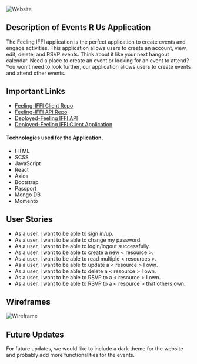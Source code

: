 ![Website](https://i.imgur.com/pIzLdTo.png)

## Description of Events R Us Application

The Feeling IFFI application is the perfect application to create events and engage activities. This application allows users to create an account, view, edit, delete, and RSVP events. Think about it like your next hangout calendar. Need a place to create an event or looking for an event to attend? You won't need to look further, our application allows users to create events and attend other events.

## Important Links

- [Feeling-IFFI Client Repo](https://github.com/Feeling-IFFE/event-iffe-client)
- [Feeling-IFFI  API Repo](https://github.com/Feeling-IFFE/event-iffe-api)
- [Deployed-Feeling IFFI API](https://safe-escarpment-74500.herokuapp.com)
- [Deployed-Feeling IFFI Client Application](https://feeling-iffe.github.io/event-iffe-client/)

#### Technologies used for the Application.

- HTML
- SCSS
- JavaScript
- React
- Axios
- Bootstrap
- Passport
- Mongo DB
- Momento

## User Stories

- As a user, I want to be able to sign in/up.
- As a user, I want to be able to change my password.
- As a user, I want to be able to login/logout successfully.
- As a user, I want to be able to create a new < resource >.
- As a user, I want to be able to read multiple < resources >.
- As a user, I want to be able to update a < resource > I own.
- As a user, I want to be able to delete a < resource > I own.
- As a user, I want to be able to RSVP to a < resource > I own.
- As a user, I want to be able to RSVP to a < resource > that others own.

## Wireframes
![Wireframe](https://i.imgur.com/erYHXMh.png)

## Future Updates

For future updates, we would like to include a dark theme for the website and probably add more functionalities for the events.
